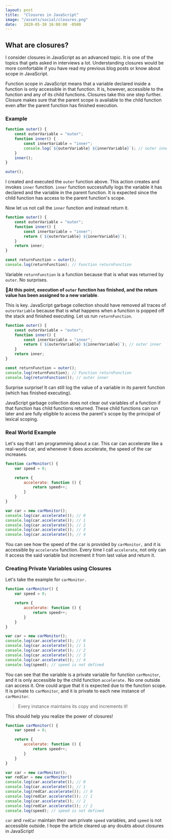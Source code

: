 ```yaml
---
layout: post
title:  "Closures in JavaScript"
image: "/assets/social/closures.png"
date:   2020-05-30 16:00:00 -0500
---
```


## What are closures?

I consider closures in JavaScript as an advanced topic. It is one of the topics that gets asked in interviews a lot.
Understanding closures would be more comfortable if you have read my previous blog posts or know about scope in JavaScript.

Function scope in JavaScript means that a variable declared inside a function is only accessible in that function. It is, however, accessible to the function and any of its child functions. Closures take this one step further. Closure makes sure that the parent scope is available to the child function even after the parent function has finished execution.

### Example

```javascript
function outer() {
    const outerVariable = "outer";
    function inner() {
        const innerVariable = "inner";
        console.log(`${outerVariable} ${innerVariable}`); // outer inner
    }
    inner();
}

outer();
```

I created and executed the `outer` function above. This action creates and invokes `inner` function. `inner` function successfully logs the variable it has declared and the variable in the parent function. It is expected since the child function has access to the parent function's scope.

Now let us not call the `inner` function and instead return it.

```javascript
function outer() {
    const outerVariable = "outer";
    function inner() {
        const innerVariable = "inner";
        return (`${outerVariable} ${innerVariable}`);
    }
    return inner;
}

const returnFunction = outer();
console.log(returnFunction); // Function returnFunction
```

Variable `returnFunction` is a function because that is what was returned by `outer`. No surprises.

🚨**At this point, execution of `outer` function has finished, and the return value has been assigned to a new variable**.

This is key. JavaScript garbage collection should have removed all traces of `outerVariable` because that is what happens when a function is popped off the stack and finished executing. Let us run `returnFunction`.

```javascript
function outer() {
    const outerVariable = "outer";
    function inner() {
        const innerVariable = "inner";
        return (`${outerVariable} ${innerVariable}`); // outer inner
    }
    return inner;
}

const returnFunction = outer();
console.log(returnFunction); // Function returnFunction
console.log(returnFunction()); // outer inner
```

Surprise surprise! It can still log the value of a variable in its parent function (which has finished executing).

JavaScript garbage collection does not clear out variables of a function if that function has child functions returned. These child functions can run later and are fully eligible to access the parent's scope by the principal of lexical scoping.

### Real World Example

Let's say that I am programming about a car. This car can accelerate like a real-world car, and whenever it does accelerate, the speed of the car increases.

```javascript
function carMonitor() {
    var speed = 0;

    return {
        accelerate: function () {
            return speed++;
        }
    }
}

var car = new carMonitor();
console.log(car.accelerate()); // 0
console.log(car.accelerate()); // 1
console.log(car.accelerate()); // 2
console.log(car.accelerate()); // 3
console.log(car.accelerate()); // 4
```

You can see how the speed of the car is provided by `carMonitor,` and it is accessible by `accelerate` function. Every time I call `accelerate`, not only can it access the said variable but increment it from last value and return it.

### Creating Private Variables using Closures

Let's take the example for `carMonitor.`

```javascript
function carMonitor() {
    var speed = 0;

    return {
        accelerate: function () {
            return speed++;
        }
    }
}

var car = new carMonitor();
console.log(car.accelerate()); // 0
console.log(car.accelerate()); // 1
console.log(car.accelerate()); // 2
console.log(car.accelerate()); // 3
console.log(car.accelerate()); // 4
console.log(speed); // speed is not defined
```

You can see that the variable is a private variable for function `carMonitor`, and it is only accessible by the child function `accelerate.` No one outside can access it. One could argue that it is expected due to the function scope. It is private to `carMonitor`, and it is private to each new instance of `carMonitor`.

> Every instance maintains its copy and increments it!

This should help you realize the power of closures!

```javascript
function carMonitor() {
    var speed = 0;

    return {
        accelerate: function () {
            return speed++;
        }
    }
}

var car = new carMonitor();
var redCar = new carMonitor()
console.log(car.accelerate()); // 0
console.log(car.accelerate()); // 1
console.log(redCar.accelerate()); // 0
console.log(redCar.accelerate()); // 1
console.log(car.accelerate()); // 2
console.log(redCar.accelerate()); // 2
console.log(speed); // speed is not defined
```

`car` and `redCar` maintain their own private `speed` variables, and `speed` is not accessible outside. I hope the article cleared up any doubts about closures in JavaScript!
